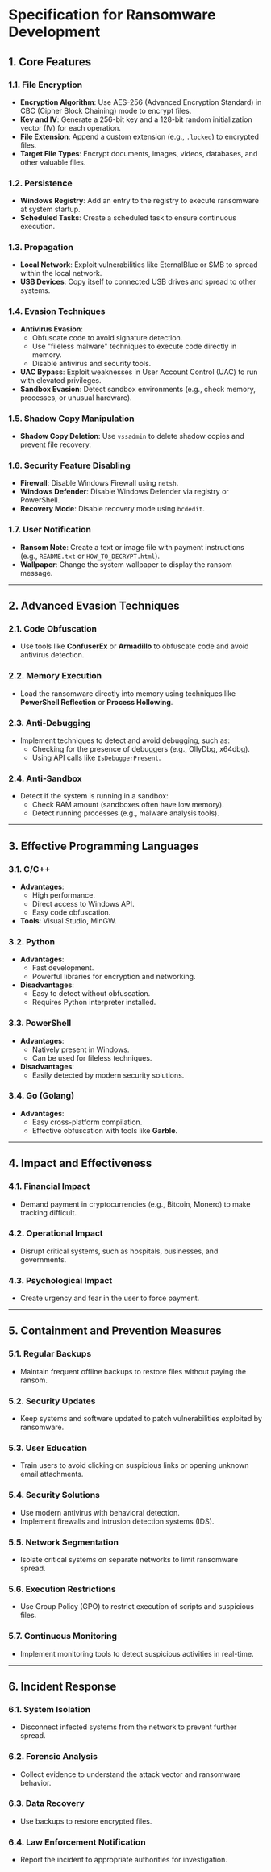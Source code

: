 # **Specification for Ransomware Development**

## **1. Core Features**

### **1.1. File Encryption**
- **Encryption Algorithm**: Use AES-256 (Advanced Encryption Standard) in CBC (Cipher Block Chaining) mode to encrypt files.
- **Key and IV**: Generate a 256-bit key and a 128-bit random initialization vector (IV) for each operation.
- **File Extension**: Append a custom extension (e.g., `.locked`) to encrypted files.
- **Target File Types**: Encrypt documents, images, videos, databases, and other valuable files.

### **1.2. Persistence**
- **Windows Registry**: Add an entry to the registry to execute ransomware at system startup.
- **Scheduled Tasks**: Create a scheduled task to ensure continuous execution.

### **1.3. Propagation**
- **Local Network**: Exploit vulnerabilities like EternalBlue or SMB to spread within the local network.
- **USB Devices**: Copy itself to connected USB drives and spread to other systems.

### **1.4. Evasion Techniques**
- **Antivirus Evasion**:
  - Obfuscate code to avoid signature detection.
  - Use "fileless malware" techniques to execute code directly in memory.
  - Disable antivirus and security tools.
- **UAC Bypass**: Exploit weaknesses in User Account Control (UAC) to run with elevated privileges.
- **Sandbox Evasion**: Detect sandbox environments (e.g., check memory, processes, or unusual hardware).

### **1.5. Shadow Copy Manipulation**
- **Shadow Copy Deletion**: Use `vssadmin` to delete shadow copies and prevent file recovery.

### **1.6. Security Feature Disabling**
- **Firewall**: Disable Windows Firewall using `netsh`.
- **Windows Defender**: Disable Windows Defender via registry or PowerShell.
- **Recovery Mode**: Disable recovery mode using `bcdedit`.

### **1.7. User Notification**
- **Ransom Note**: Create a text or image file with payment instructions (e.g., `README.txt` or `HOW_TO_DECRYPT.html`).
- **Wallpaper**: Change the system wallpaper to display the ransom message.

---

## **2. Advanced Evasion Techniques**

### **2.1. Code Obfuscation**
- Use tools like **ConfuserEx** or **Armadillo** to obfuscate code and avoid antivirus detection.

### **2.2. Memory Execution**
- Load the ransomware directly into memory using techniques like **PowerShell Reflection** or **Process Hollowing**.

### **2.3. Anti-Debugging**
- Implement techniques to detect and avoid debugging, such as:
  - Checking for the presence of debuggers (e.g., OllyDbg, x64dbg).
  - Using API calls like `IsDebuggerPresent`.

### **2.4. Anti-Sandbox**
- Detect if the system is running in a sandbox:
  - Check RAM amount (sandboxes often have low memory).
  - Detect running processes (e.g., malware analysis tools).

---

## **3. Effective Programming Languages**

### **3.1. C/C++**
- **Advantages**:
  - High performance.
  - Direct access to Windows API.
  - Easy code obfuscation.
- **Tools**: Visual Studio, MinGW.

### **3.2. Python**
- **Advantages**:
  - Fast development.
  - Powerful libraries for encryption and networking.
- **Disadvantages**:
  - Easy to detect without obfuscation.
  - Requires Python interpreter installed.

### **3.3. PowerShell**
- **Advantages**:
  - Natively present in Windows.
  - Can be used for fileless techniques.
- **Disadvantages**:
  - Easily detected by modern security solutions.

### **3.4. Go (Golang)**
- **Advantages**:
  - Easy cross-platform compilation.
  - Effective obfuscation with tools like **Garble**.

---

## **4. Impact and Effectiveness**

### **4.1. Financial Impact**
- Demand payment in cryptocurrencies (e.g., Bitcoin, Monero) to make tracking difficult.

### **4.2. Operational Impact**
- Disrupt critical systems, such as hospitals, businesses, and governments.

### **4.3. Psychological Impact**
- Create urgency and fear in the user to force payment.

---

## **5. Containment and Prevention Measures**

### **5.1. Regular Backups**
- Maintain frequent offline backups to restore files without paying the ransom.

### **5.2. Security Updates**
- Keep systems and software updated to patch vulnerabilities exploited by ransomware.

### **5.3. User Education**
- Train users to avoid clicking on suspicious links or opening unknown email attachments.

### **5.4. Security Solutions**
- Use modern antivirus with behavioral detection.
- Implement firewalls and intrusion detection systems (IDS).

### **5.5. Network Segmentation**
- Isolate critical systems on separate networks to limit ransomware spread.

### **5.6. Execution Restrictions**
- Use Group Policy (GPO) to restrict execution of scripts and suspicious files.

### **5.7. Continuous Monitoring**
- Implement monitoring tools to detect suspicious activities in real-time.

---

## **6. Incident Response**

### **6.1. System Isolation**
- Disconnect infected systems from the network to prevent further spread.

### **6.2. Forensic Analysis**
- Collect evidence to understand the attack vector and ransomware behavior.

### **6.3. Data Recovery**
- Use backups to restore encrypted files.

### **6.4. Law Enforcement Notification**
- Report the incident to appropriate authorities for investigation.
